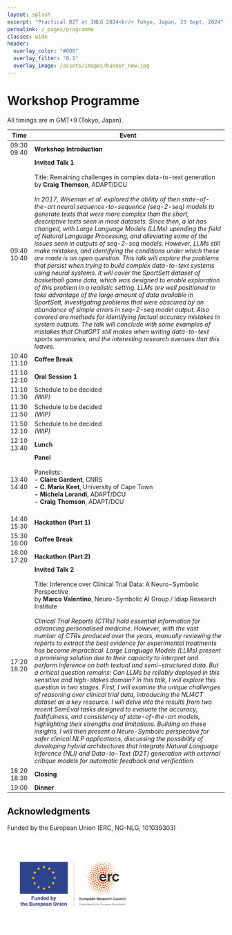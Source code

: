 ```yaml
---
layout: splash
excerpt: "Practical D2T at INLG 2024<br/> Tokyo, Japan, 23 Sept, 2024"
permalink: /_pages/programme
classes: wide
header:
  overlay_color: "#000"
  overlay_filter: "0.1"
  overlay_image: /assets/images/banner_new.jpg
---
```

 <div class="forms-container">

 <!-- <div class="forms">
    <img src="assets/images/github-logo.png">
    <a href="https://github.com/practicald2t/hackathon/">
    <p style="font-size: large">Hackathon – Github</p>
    </a>
</div> -->
</div>

# Workshop Programme
All timings are in GMT+9 (Tokyo, Japan).

| Time                     | Event                    |
| ------------------------ | ------------------------------------ |
| 09:30 09:40 | **Workshop Introduction** |
| 09:40 10:40 | **Invited Talk 1**<br> <br> Title: Remaining challenges in complex data-to-text generation<br>by **Craig Thomson**, ADAPT/DCU<br> <br> <em>In 2017, Wiseman et al. explored the ability of then state-of-the-art neural sequence-to-sequence (seq-2-seq) models to generate texts that were more complex than the short, descriptive texts seen in most datasets.  Since then, a lot has changed, with Large Language Models (LLMs) upending the field of Natural Language Processing, and alleviating some of the issues seen in outputs of seq-2-seq models.  However, LLMs still make mistakes, and identifying the conditions under which these are made is an open question.  This talk will explore the problems that persist when trying to build complex data-to-text systems using neural systems.  It will cover the SportSett dataset of basketball game data, which was designed to enable exploration of this problem in a realistic setting.  LLMs are well positioned to take advantage of the large amount of data available in SportSett, investigating problems that were obscured by an abundance of simple errors in seq-2-seq model output.  Also covered are methods for identifying factual accuracy mistakes in system outputs.  The talk will conclude with some examples of mistakes that ChatGPT still makes when writing data-to-text sports summaries, and the interesting research avenues that this leaves.</em><br> | <img src="/assets/images/2024/Craig Thomson - fit.png" alt="ALT: Invited speaker propic" width="1500" height="2100"> |
| 10:40 11:10 | **Coffee Break** |
| 11:10 12:10 | **Oral Session 1** |
| 11:10 11:30 | Schedule to be decided <br> *(WIP)* |
| 11:30 11:50 | Schedule to be decided <br> *(WIP)* |
| 11:50 12:10 | Schedule to be decided <br> *(WIP)* |
| 12:10 13:40 | **Lunch** |
| 13:40 14:40 | **Panel**<br> <br>Panelists:<br> **- Claire Gardent**, CNRS <br> **- C. Maria Keet**, University of Cape Town <br> **- Michela Lorandi**, ADAPT/DCU <br> **- Craig Thomson**, ADAPT/DCU <br> <br>|
| 14:40 15:30 | **Hackathon (Part 1)** |
| 15:30 16:00 | **Coffee Break** |
| 16:00 17:20 | **Hackathon (Part 2)** |
| 17:20 18:20 | **Invited Talk 2**<br> <br> Title: Inference over Clinical Trial Data: A Neuro-Symbolic Perspective<br>by **Marco Valentino**,  Neuro-Symbolic AI Group / Idiap Research Institute<br> <br> <em>Clinical Trial Reports (CTRs) hold essential information for advancing personalised medicine. However, with the vast number of CTRs produced over the years, manually reviewing the reports to extract the best evidence for experimental treatments has become impractical. Large Language Models (LLMs) present a promising solution due to their capacity to interpret and perform inference on both textual and semi-structured data. But a critical question remains: Can LLMs be reliably deployed in this sensitive and high-stakes domain? In this talk, I will explore this question in two stages. First, I will examine the unique challenges of reasoning over clinical trial data, introducing the NLI4CT dataset as a key resource. I will delve into the results from two recent SemEval tasks designed to evaluate the accuracy, faithfulness, and consistency of state-of-the-art models, highlighting their strengths and limitations. Building on these insights, I will then present a Neuro-Symbolic perspective for safer clinical NLP applications, discussing the possibility of developing hybrid architectures that integrate Natural Language Inference (NLI) and Data-to-Text (D2T) generation with external critique models for automatic feedback and verification.</em><br> | <img src="/assets/images/2024/Marco Valentino - fit.png" alt="ALT: Invited speaker propic" width="1500" height="2100"> |
| 18:20 18:30 | **Closing** |
| 19:00 | **Dinner** |


## Acknowledgments
<p>Funded by the European Union (ERC, NG-NLG, 101039303)</p>
<img src="/assets/images/erc.png" style="max-width: 300px;" alt="ERC">
